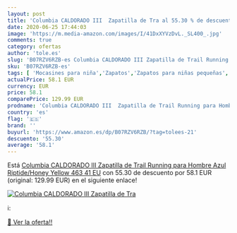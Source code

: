 ```yaml
---
layout: post
title: 'Columbia CALDORADO III  Zapatilla de Tra al 55.30 % de descuento'
date: 2020-06-25 17:44:03
image: 'https://m.media-amazon.com/images/I/41DxXYVzDvL._SL400_.jpg'
comments: true
category: ofertas
author: 'tole.es'
slug: 'B07RZV6RZB-es Columbia CALDORADO III Zapatilla de Trail Running para...'
sku: 'B07RZV6RZB-es'
tags: [ 'Mocasines para niña','Zapatos','Zapatos para niñas pequeñas','Zapatos y complementos','zapatilla', ]
actualPrice: 58.1 EUR
currency: EUR
price: 58.1
comparePrice: 129.99 EUR
prodname: 'Columbia CALDORADO III  Zapatilla de Trail Running para Hombre  Azul  Riptide/Honey Yellow 463   41 EU'
country: 'es'
flag: '🇪🇸'
brand: ''
buyurl: 'https://www.amazon.es/dp/B07RZV6RZB/?tag=tolees-21'
descuento: '55.30'
average: '58.1'
---
```


Está [Columbia CALDORADO III  Zapatilla de Trail Running para Hombre  Azul  Riptide/Honey Yellow 463   41 EU](https://www.amazon.es/dp/B07RZV6RZB/?tag=tolees-21) con 55.30 de descuento por 58.1 EUR (original: 129.99 EUR) en el siguiente enlace!

[![Columbia CALDORADO III  Zapatilla de Tra](https://m.media-amazon.com/images/I/41DxXYVzDvL._SL400_.jpg)](https://www.amazon.es/dp/B07RZV6RZB/?tag=tolees-21)

ℹ️:


[🛒 Ver la oferta!!](https://www.amazon.es/dp/B07RZV6RZB/?tag=tolees-21)
